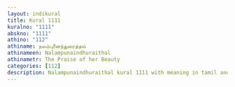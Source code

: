 ```yaml
---
layout: indikural
title: Kural 1111
kuralno: "1111"
abskno: "1111"
athino: "112"
athiname: நலம்புனைந்துரைத்தல்
athinameen: Nalampunaindhuraithal
athinametr: The Praise of her Beauty
categories: [112]
description: Nalampunaindhuraithal kural 1111 with meaning in tamil and english 
---
```


